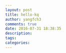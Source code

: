 ```yaml
---
layout: post
title: hello-kq
author: yangfch3
comments: true
date: 2016-07-31 18:38:35
description:
tags:
categories:
---
```

